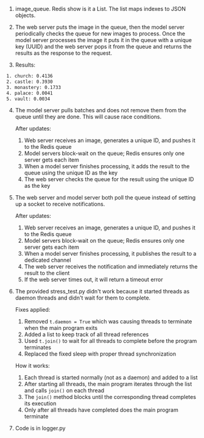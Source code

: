 1. image_queue. Redis show is it a List. The list maps indexes to JSON objects.

2. The web server puts the image in the queue, then the model server periodically checks the queue for new images to process. Once the model server processes the image it puts it in the queue with a unique key (UUID) and the web server pops it from the queue and returns the results as the response to the request.

3. Results:
```sh
1. church: 0.4136
2. castle: 0.3930
3. monastery: 0.1733
4. palace: 0.0041
5. vault: 0.0034
```

4. The model server pulls batches and does not remove them from the queue until they are done. This will cause race conditions.

    After updates:

    1. Web server receives an image, generates a unique ID, and pushes it to the Redis queue
    2. Model servers block-wait on the queue; Redis ensures only one server gets each item
    3. When a model server finishes processing, it adds the result to the queue using the unique ID as the key
    4. The web server checks the queue for the result using the unique ID as the key

5. The web server and model server both poll the queue instead of setting up a socket to receive notifications.

    After updates:

    1. Web server receives an image, generates a unique ID, and pushes it to the Redis queue
    2. Model servers block-wait on the queue; Redis ensures only one server gets each item
    3. When a model server finishes processing, it publishes the result to a dedicated channel
    4. The web server receives the notification and immediately returns the result to the client
    5. If the web server times out, it will return a timeout error

6. The provided stress_test.py didn't work because it started threads as daemon threads and didn't wait for them to complete.

    Fixes applied:

    1. Removed `t.daemon = True` which was causing threads to terminate when the main program exits
    2. Added a list to keep track of all thread references
    3. Used `t.join()` to wait for all threads to complete before the program terminates
    4. Replaced the fixed sleep with proper thread synchronization

    How it works:

    1. Each thread is started normally (not as a daemon) and added to a list
    2. After starting all threads, the main program iterates through the list and calls `join()` on each thread
    3. The `join()` method blocks until the corresponding thread completes its execution
    4. Only after all threads have completed does the main program terminate

7. Code is in logger.py
